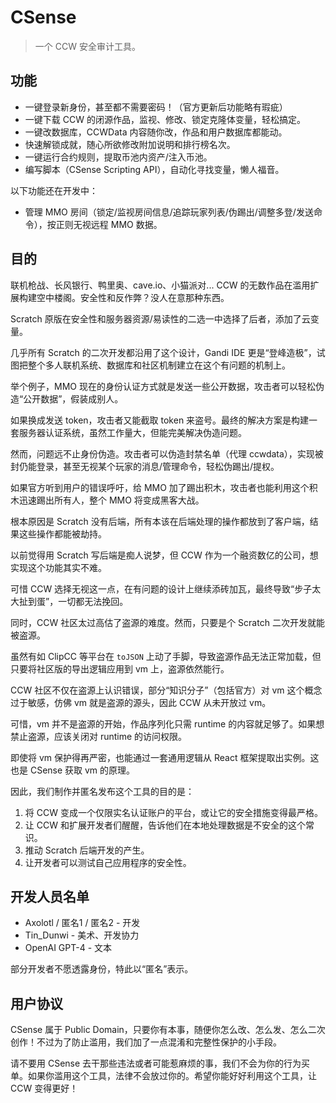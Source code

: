 # CSense

> 一个 CCW 安全审计工具。

## 功能

- 一键登录新身份，甚至都不需要密码！（官方更新后功能略有瑕疵）
- 一键下载 CCW 的闭源作品，监视、修改、锁定克隆体变量，轻松搞定。
- 一键改数据库，CCWData 内容随你改，作品和用户数据库都能动。
- 快速解锁成就，随心所欲修改附加说明和排行榜名次。
- 一键运行合约规则，提取币池内资产/注入币池。
- 编写脚本（CSense Scripting API），自动化寻找变量，懒人福音。

以下功能还在开发中：

- 管理 MMO 房间（锁定/监视房间信息/追踪玩家列表/伪踢出/调整多登/发送命令），按正则无视远程 MMO 数据。

## 目的

联机枪战、长风银行、鸭里奥、cave.io、小猫派对... CCW 的无数作品在滥用扩展构建空中楼阁。安全性和反作弊？没人在意那种东西。

Scratch 原版在安全性和服务器资源/易读性的二选一中选择了后者，添加了云变量。

几乎所有 Scratch 的二次开发都沿用了这个设计，Gandi IDE 更是“登峰造极”，试图把整个多人联机系统、数据库和社区机制建立在这个有问题的机制上。

举个例子，MMO 现在的身份认证方式就是发送一些公开数据，攻击者可以轻松伪造“公开数据”，假装成别人。

如果换成发送 token，攻击者又能截取 token 来盗号。最终的解决方案是构建一套服务器认证系统，虽然工作量大，但能完美解决伪造问题。

然而，问题远不止身份伪造。攻击者可以伪造封禁名单（代理 ccwdata），实现被封仍能登录，甚至无视某个玩家的消息/管理命令，轻松伪踢出/提权。

如果官方听到用户的错误呼吁，给 MMO 加了踢出积木，攻击者也能利用这个积木迅速踢出所有人，整个 MMO 将变成黑客大战。

根本原因是 Scratch 没有后端，所有本该在后端处理的操作都放到了客户端，结果这些操作都能被劫持。

以前觉得用 Scratch 写后端是痴人说梦，但 CCW 作为一个融资数亿的公司，想实现这个功能其实不难。

可惜 CCW 选择无视这一点，在有问题的设计上继续添砖加瓦，最终导致“步子太大扯到蛋”，一切都无法挽回。

同时，CCW 社区太过高估了盗源的难度。然而，只要是个 Scratch 二次开发就能被盗源。

虽然有如 ClipCC 等平台在 `toJSON` 上动了手脚，导致盗源作品无法正常加载，但只要将社区版的导出逻辑应用到 vm 上，盗源依然能行。

CCW 社区不仅在盗源上认识错误，部分“知识分子”（包括官方）对 vm 这个概念过于敏感，仿佛 vm 就是盗源的源头，因此 CCW 从未开放过 vm。

可惜，vm 并不是盗源的开始，作品序列化只需 runtime 的内容就足够了。如果想禁止盗源，应该关闭对 runtime 的访问权限。

即使将 vm 保护得再严密，也能通过一套通用逻辑从 React 框架提取出实例。这也是 CSense 获取 vm 的原理。

因此，我们制作并匿名发布这个工具的目的是：
1. 将 CCW 变成一个仅限实名认证账户的平台，或让它的安全措施变得最严格。
2. 让 CCW 和扩展开发者们醒醒，告诉他们在本地处理数据是不安全的这个常识。
3. 推动 Scratch 后端开发的产生。
4. 让开发者可以测试自己应用程序的安全性。

## 开发人员名单

- Axolotl / 匿名1 / 匿名2 - 开发
- Tin_Dunwi - 美术、开发协力
- OpenAI GPT-4 - 文本

部分开发者不愿透露身份，特此以“匿名”表示。

## 用户协议

CSense 属于 Public Domain，只要你有本事，随便你怎么改、怎么发、怎么二次创作！不过为了防止滥用，我们加了一点混淆和完整性保护的小手段。

请不要用 CSense 去干那些违法或者可能惹麻烦的事，我们不会为你的行为买单。如果你滥用这个工具，法律不会放过你的。希望你能好好利用这个工具，让 CCW 变得更好！
